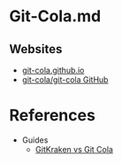 # Git-Cola.md

## Websites

* [git-cola.github.io](https://git-cola.github.io/)
* [git-cola/git-cola GitHub](https://github.com/git-cola/git-cola)

# References

* Guides
  * [GitKraken vs Git Cola](https://www.gitkraken.com/compare/gitkraken-vs-git-cola)
